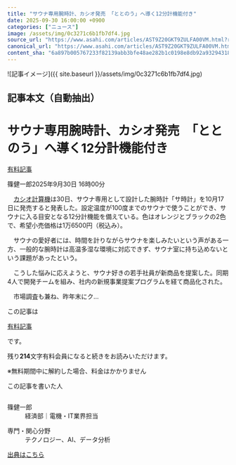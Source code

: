 ```yaml
---
title: "サウナ専用腕時計、カシオ発売 「ととのう」へ導く12分計機能付き"
date: 2025-09-30 16:00:00 +0900
categories: ["ニュース"]
image: /assets/img/0c3271c6b1fb7df4.jpg
source_url: "https://www.asahi.com/articles/AST9Z20GKT9ZULFA00VM.html?ref=rss"
canonical_url: "https://www.asahi.com/articles/AST9Z20GKT9ZULFA00VM.html"
content_sha: "6a897b005767233f82139abb3bfe48ae282b1c0198e8db92a9329431832dd1c5"
---
```


![記事イメージ]({{ site.baseurl }}/assets/img/0c3271c6b1fb7df4.jpg)

## 記事本文（自動抽出）
<div><main role="main" id="main"><p></p><div class="y_Qv3"><h1>サウナ専用腕時計、カシオ発売　「ととのう」へ導く12分計機能付き</h1><div class="mhPng"><p><span class="fNPYU Q_Shz"><a href="//www.asahi.com/news/gold.html?iref=com_gold">有料記事</a></span></p><span class="H8KYB">篠健一郎</span><span class="UDj4P"><time datetime="2025-09-30T07:00:00.000Z">2025年9月30日 16時00分</time></span></div></div><p id="gsm_above_SnsUtilityArea"></p><p x-component-name="CommentHeadline" x-component-data='{"commentCount":0,"commentators":[],"mode":"pc"}'></p><div class="nfyQp"><p>　<a href="//www.asahi.com/topics/word/%E3%82%AB%E3%82%B7%E3%82%AA%E8%A8%88%E7%AE%97%E6%A9%9F.html" title="カシオ計算機 のトピックスを開く" class="eWgMZ">カシオ計算機</a>は30日、サウナ専用として設計した腕時計「サ時計」を10月17日に発売すると発表した。設定温度が100度までのサウナで使うことができ、サウナに入る目安となる12分計機能を備えている。色はオレンジとブラックの2色で、希望小売価格は1万6500円（税込み）。</p><p>　サウナの愛好者には、時間を計りながらサウナを楽しみたいという声がある一方、一般的な腕時計は高温多湿な環境に対応できず、サウナ室に持ち込めないという課題があったという。</p><p>　こうした悩みに応えようと、サウナ好きの若手社員が新商品を提案した。同期4人で開発チームを組み、社内の新規事業提案プログラムを経て商品化された。</p><p class="Lujdo">　市場調査も兼ね、昨年末にク…</p></div><p></p><div class="NbZMW"><div class="PxAm1"><p>この記事は</p><img src="//www.asahicom.jp/images/icon_key_gold.png" alt><a href="//www.asahi.com/news/gold.html?iref=com_1kiji_g_0">有料記事</a><p>です。</p><span class="Zgt88">残り<b>214</b>文字</span><span class="hideFromApp">有料会員になると続きをお読みいただけます。</span></div><p class="eQShK">※無料期間中に解約した場合、料金はかかりません</p></div><div x-component-name="WriterProfile" x-component-data='{"writerProfile":{"writerProfileList":[{"name":"篠健一郎","code":"03ea825d4771a697e09d1d843826e4341b859af2d8ea27aee56ef6ebc3783586","department":"経済部","role":"電機・IT業界担当","specialtyAndInterest":"テクノロジー、AI、データ分析","isFollowed":false,"introduction":"電機・IT業界に加え、デジタルプラットフォーマーやAIなどの技術が社会にたらす影響も取材します。データの分析・可視化を専門に取り組んでいます。","iconImageUrl":"https://profile-image.kraken.asahi.com/03ea825d4771a697e09d1d843826e4341b859af2d8ea27aee56ef6ebc3783586","canSendFanLetter":true}],"isWriterFollowAvailableMember":false},"isFreeArea":true}'><div id="writerProfile" class="yT62y"><p class="FPrYd">この記事を書いた人</p><div class="jdPPS"><div class="zRkIz"><a href="/reporter-bio/03ea825d4771a697e09d1d843826e4341b859af2d8ea27aee56ef6ebc3783586?iref=article_reporter_profile" class="CES5K"></a><div class="iKuvI"><figure class="BKNFc"><img src="https://profile-image.kraken.asahi.com/03ea825d4771a697e09d1d843826e4341b859af2d8ea27aee56ef6ebc3783586" alt></figure><dl class="WptL0"><dt>篠健一郎</dt><dd>経済部｜電機・IT業界担当</dd></dl></div><dl class="PXedm"><dt>専門・関心分野</dt><dd>テクノロジー、AI、データ分析</dd></dl></div></div></div></div><p x-component-name="ArticleCommentList" x-component-data='{"commentCount":0,"commentList":[],"shareUrlBase":"https://www.asahi.com/articles/AST9Z20GKT9ZULFA00VM.html","articleId":"AST9Z20GKT9ZULFA00VM","commentIdParam":"","equalCommentIdIndex":-1,"isAuthorized":false,"isFreePlan":false,"isPaidMember":false,"isPresent":false,"isHazard":false,"freeUrlBase":"//www.asahi.com","digitalUrlBase":"//digital.asahi.com"}'></p></main></div>

[出典はこちら](https://www.asahi.com/articles/AST9Z20GKT9ZULFA00VM.html?ref=rss)
